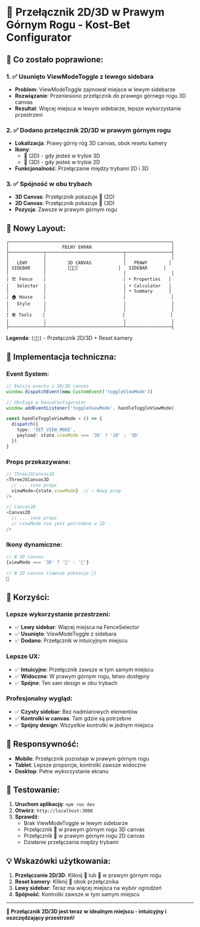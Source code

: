 # 🎯 Przełącznik 2D/3D w Prawym Górnym Rogu - Kost-Bet Configurator

## **🚀 Co zostało poprawione:**

### **1. ✅ Usunięto ViewModeToggle z lewego sidebara**
- **Problem**: ViewModeToggle zajmował miejsce w lewym sidebarze
- **Rozwiązanie**: Przeniesiono przełącznik do prawego górnego rogu 3D canvas
- **Rezultat**: Więcej miejsca w lewym sidebarze, lepsze wykorzystanie przestrzeni

### **2. ✅ Dodano przełącznik 2D/3D w prawym górnym rogu**
- **Lokalizacja**: Prawy górny róg 3D canvas, obok resetu kamery
- **Ikony**: 
  - 📐 (2D) - gdy jesteś w trybie 3D
  - 🎨 (3D) - gdy jesteś w trybie 2D
- **Funkcjonalność**: Przełączanie między trybami 2D i 3D

### **3. ✅ Spójność w obu trybach**
- **3D Canvas**: Przełącznik pokazuje 📐 (2D)
- **2D Canvas**: Przełącznik pokazuje 🎨 (3D)
- **Pozycja**: Zawsze w prawym górnym rogu

## **🎨 Nowy Layout:**

```
┌─────────────────────────────────────────────────────────────┐
│                    PEŁNY EKRAN                              │
├─────────────┬─────────────────────────────┬─────────────────┤
│             │                             │                 │
│   LEWY      │        3D CANVAS            │   PRAWY        │
│ SIDEBAR     │        [📐🎯]               │   SIDEBAR      │
│             │                             │                 │
│ 🏗️ Fence    │                             │ • Properties   │
│   Selector  │                             │ • Calculator   │
│             │                             │ • Summary      │
│ 🏠 House    │                             │                 │
│   Style     │                             │                 │
│             │                             │                 │
│ 🛠️ Tools    │                             │                 │
│             │                             │                 │
├─────────────┴─────────────────────────────┴─────────────────┤
```

**Legenda**: `[📐🎯]` - Przełącznik 2D/3D + Reset kamery

## **🔧 Implementacja techniczna:**

### **Event System:**
```typescript
// Emisja eventu z 3D/2D canvas
window.dispatchEvent(new CustomEvent('toggleViewMode'))

// Obsługa w FenceConfigurator
window.addEventListener('toggleViewMode', handleToggleViewMode)

const handleToggleViewMode = () => {
  dispatch({ 
    type: 'SET_VIEW_MODE', 
    payload: state.viewMode === '3D' ? '2D' : '3D' 
  })
}
```

### **Props przekazywane:**
```typescript
// ThreeJSCanvas3D
<ThreeJSCanvas3D
  // ... inne props
  viewMode={state.viewMode}  // ← Nowy prop
/>

// Canvas2D
<Canvas2D
  // ... inne props
  // viewMode nie jest potrzebne w 2D
/>
```

### **Ikony dynamiczne:**
```typescript
// W 3D canvas
{viewMode === '3D' ? '📐' : '🎨'}

// W 2D canvas (zawsze pokazuje 🎨)
🎨
```

## **🎯 Korzyści:**

### **Lepsze wykorzystanie przestrzeni:**
- ✅ **Lewy sidebar**: Więcej miejsca na FenceSelector
- ✅ **Usunięto**: ViewModeToggle z sidebara
- ✅ **Dodano**: Przełącznik w intuicyjnym miejscu

### **Lepsze UX:**
- ✅ **Intuicyjne**: Przełącznik zawsze w tym samym miejscu
- ✅ **Widoczne**: W prawym górnym rogu, łatwo dostępny
- ✅ **Spójne**: Ten sam design w obu trybach

### **Profesjonalny wygląd:**
- ✅ **Czysty sidebar**: Bez nadmiarowych elementów
- ✅ **Kontrolki w canvas**: Tam gdzie są potrzebne
- ✅ **Spójny design**: Wszystkie kontrolki w jednym miejscu

## **📱 Responsywność:**

- **Mobile**: Przełącznik pozostaje w prawym górnym rogu
- **Tablet**: Lepsze proporcje, kontrolki zawsze widoczne
- **Desktop**: Pełne wykorzystanie ekranu

## **🧪 Testowanie:**

1. **Uruchom aplikację**: `npm run dev`
2. **Otwórz**: `http://localhost:3000`
3. **Sprawdź**:
   - Brak ViewModeToggle w lewym sidebarze
   - Przełącznik 📐 w prawym górnym rogu 3D canvas
   - Przełącznik 🎨 w prawym górnym rogu 2D canvas
   - Działanie przełączania między trybami

## **💡 Wskazówki użytkowania:**

1. **Przełączanie 2D/3D**: Kliknij 📐 lub 🎨 w prawym górnym rogu
2. **Reset kamery**: Kliknij 🎯 obok przełącznika
3. **Lewy sidebar**: Teraz ma więcej miejsca na wybór ogrodzeń
4. **Spójność**: Kontrolki zawsze w tym samym miejscu

---

**🎉 Przełącznik 2D/3D jest teraz w idealnym miejscu - intuicyjny i oszczędzający przestrzeń!**





















